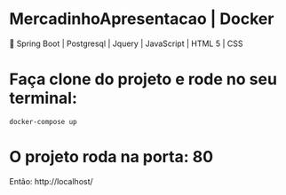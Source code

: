 # MercadinhoApresentacao | Docker
:date: Spring Boot | Postgresql | Jquery | JavaScript | HTML 5 | CSS

# Faça clone do projeto e rode no seu terminal: 

```docker-compose up```

# O projeto roda na porta: 80

Então: http://localhost/
